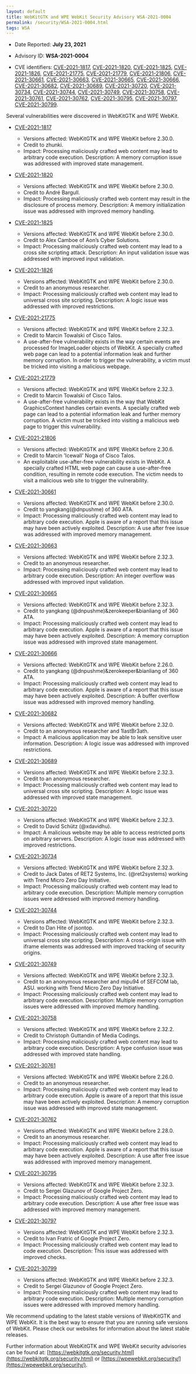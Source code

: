 ```yaml
---
layout: default
title: WebKitGTK and WPE WebKit Security Advisory WSA-2021-0004
permalink: /security/WSA-2021-0004.html
tags: WSA
---
```


* Date Reported: **July 23, 2021**

* Advisory ID: **WSA-2021-0004**

* CVE identifiers: [CVE-2021-1817](#CVE-2021-1817), [CVE-2021-1820](#CVE-2021-1820),
  [CVE-2021-1825](#CVE-2021-1825), [CVE-2021-1826](#CVE-2021-1826),
  [CVE-2021-21775](#CVE-2021-21775), [CVE-2021-21779](#CVE-2021-21779),
  [CVE-2021-21806](#CVE-2021-21806), [CVE-2021-30661](#CVE-2021-30661),
  [CVE-2021-30663](#CVE-2021-30663), [CVE-2021-30665](#CVE-2021-30665),
  [CVE-2021-30666](#CVE-2021-30666), [CVE-2021-30682](#CVE-2021-30682),
  [CVE-2021-30689](#CVE-2021-30689), [CVE-2021-30720](#CVE-2021-30720),
  [CVE-2021-30734](#CVE-2021-30734), [CVE-2021-30744](#CVE-2021-30744),
  [CVE-2021-30749](#CVE-2021-30749), [CVE-2021-30758](#CVE-2021-30758),
  [CVE-2021-30761](#CVE-2021-30761), [CVE-2021-30762](#CVE-2021-30762),
  [CVE-2021-30795](#CVE-2021-30795), [CVE-2021-30797](#CVE-2021-30797),
  [CVE-2021-30799](#CVE-2021-30799).


Several vulnerabilities were discovered in WebKitGTK and WPE WebKit.

* <a name="CVE-2021-1817" href="https://cve.mitre.org/cgi-bin/cvename.cgi?name=CVE-2021-1817">CVE-2021-1817</a>
  * Versions affected: WebKitGTK and WPE WebKit before 2.30.0.
  * Credit to zhunki.
  * Impact: Processing maliciously crafted web content may lead to
    arbitrary code execution. Description: A memory corruption issue was
    addressed with improved state management.

* <a name="CVE-2021-1820" href="https://cve.mitre.org/cgi-bin/cvename.cgi?name=CVE-2021-1820">CVE-2021-1820</a>
  * Versions affected: WebKitGTK and WPE WebKit before 2.30.0.
  * Credit to André Bargull.
  * Impact: Processing maliciously crafted web content may result in the
    disclosure of process memory. Description: A memory initialization
    issue was addressed with improved memory handling.

* <a name="CVE-2021-1825" href="https://cve.mitre.org/cgi-bin/cvename.cgi?name=CVE-2021-1825">CVE-2021-1825</a>
  * Versions affected: WebKitGTK and WPE WebKit before 2.30.0.
  * Credit to Alex Camboe of Aon’s Cyber Solutions.
  * Impact: Processing maliciously crafted web content may lead to a
    cross site scripting attack. Description: An input validation issue
    was addressed with improved input validation.

* <a name="CVE-2021-1826" href="https://cve.mitre.org/cgi-bin/cvename.cgi?name=CVE-2021-1826">CVE-2021-1826</a>
  * Versions affected: WebKitGTK and WPE WebKit before 2.30.0.
  * Credit to an anonymous researcher.
  * Impact: Processing maliciously crafted web content may lead to
    universal cross site scripting. Description: A logic issue was
    addressed with improved restrictions.

* <a name="CVE-2021-21775" href="https://cve.mitre.org/cgi-bin/cvename.cgi?name=CVE-2021-21775">CVE-2021-21775</a>
  * Versions affected: WebKitGTK and WPE WebKit before 2.32.3.
  * Credit to Marcin Towalski of Cisco Talos.
  * A use-after-free vulnerability exists in the way certain events are
    processed for ImageLoader objects of WebKit. A specially crafted web
    page can lead to a potential information leak and further memory
    corruption. In order to trigger the vulnerability, a victim must be
    tricked into visiting a malicious webpage.

* <a name="CVE-2021-21779" href="https://cve.mitre.org/cgi-bin/cvename.cgi?name=CVE-2021-21779">CVE-2021-21779</a>
  * Versions affected: WebKitGTK and WPE WebKit before 2.32.3.
  * Credit to Marcin Towalski of Cisco Talos.
  * A use-after-free vulnerability exists in the way that WebKit
    GraphicsContext handles certain events. A specially crafted web page
    can lead to a potential information leak and further memory
    corruption. A victim must be tricked into visiting a malicious web
    page to trigger this vulnerability.

* <a name="CVE-2021-21806" href="https://cve.mitre.org/cgi-bin/cvename.cgi?name=CVE-2021-21806">CVE-2021-21806</a>
  * Versions affected: WebKitGTK and WPE WebKit before 2.30.6.
  * Credit to Marcin 'Icewall' Noga of Cisco Talos.
  * An exploitable use-after-free vulnerability exists in WebKit. A
    specially crafted HTML web page can cause a use-after-free
    condition, resulting in remote code execution. The victim needs to
    visit a malicious web site to trigger the vulnerability.

* <a name="CVE-2021-30661" href="https://cve.mitre.org/cgi-bin/cvename.cgi?name=CVE-2021-30661">CVE-2021-30661</a>
  * Versions affected: WebKitGTK and WPE WebKit before 2.30.0.
  * Credit to yangkang(@dnpushme) of 360 ATA.
  * Impact: Processing maliciously crafted web content may lead to
    arbitrary code execution. Apple is aware of a report that this issue
    may have been actively exploited. Description: A use after free
    issue was addressed with improved memory management.

* <a name="CVE-2021-30663" href="https://cve.mitre.org/cgi-bin/cvename.cgi?name=CVE-2021-30663">CVE-2021-30663</a>
  * Versions affected: WebKitGTK and WPE WebKit before 2.32.3.
  * Credit to an anonymous researcher.
  * Impact: Processing maliciously crafted web content may lead to
    arbitrary code execution. Description: An integer overflow was
    addressed with improved input validation.

* <a name="CVE-2021-30665" href="https://cve.mitre.org/cgi-bin/cvename.cgi?name=CVE-2021-30665">CVE-2021-30665</a>
  * Versions affected: WebKitGTK and WPE WebKit before 2.32.3.
  * Credit to yangkang (@dnpushme)&zerokeeper&bianliang of 360 ATA.
  * Impact: Processing maliciously crafted web content may lead to
    arbitrary code execution. Apple is aware of a report that this issue
    may have been actively exploited. Description: A memory corruption
    issue was addressed with improved state management.

* <a name="CVE-2021-30666" href="https://cve.mitre.org/cgi-bin/cvename.cgi?name=CVE-2021-30666">CVE-2021-30666</a>
  * Versions affected: WebKitGTK and WPE WebKit before 2.26.0.
  * Credit to yangkang (@dnpushme)&zerokeeper&bianliang of 360 ATA.
  * Impact: Processing maliciously crafted web content may lead to
    arbitrary code execution. Apple is aware of a report that this issue
    may have been actively exploited. Description: A buffer overflow
    issue was addressed with improved memory handling.

* <a name="CVE-2021-30682" href="https://cve.mitre.org/cgi-bin/cvename.cgi?name=CVE-2021-30682">CVE-2021-30682</a>
  * Versions affected: WebKitGTK and WPE WebKit before 2.32.0.
  * Credit to an anonymous researcher and 1lastBr3ath.
  * Impact: A malicious application may be able to leak sensitive user
    information. Description: A logic issue was addressed with improved
    restrictions.

* <a name="CVE-2021-30689" href="https://cve.mitre.org/cgi-bin/cvename.cgi?name=CVE-2021-30689">CVE-2021-30689</a>
  * Versions affected: WebKitGTK and WPE WebKit before 2.32.3.
  * Credit to an anonymous researcher.
  * Impact: Processing maliciously crafted web content may lead to
    universal cross site scripting. Description: A logic issue was
    addressed with improved state management.

* <a name="CVE-2021-30720" href="https://cve.mitre.org/cgi-bin/cvename.cgi?name=CVE-2021-30720">CVE-2021-30720</a>
  * Versions affected: WebKitGTK and WPE WebKit before 2.32.3.
  * Credit to David Schütz (@xdavidhu).
  * Impact: A malicious website may be able to access restricted ports
    on arbitrary servers. Description: A logic issue was addressed with
    improved restrictions.

* <a name="CVE-2021-30734" href="https://cve.mitre.org/cgi-bin/cvename.cgi?name=CVE-2021-30734">CVE-2021-30734</a>
  * Versions affected: WebKitGTK and WPE WebKit before 2.32.3.
  * Credit to Jack Dates of RET2 Systems, Inc. (@ret2systems) working
    with Trend Micro Zero Day Initiative.
  * Impact: Processing maliciously crafted web content may lead to
    arbitrary code execution. Description: Multiple memory corruption
    issues were addressed with improved memory handling.

* <a name="CVE-2021-30744" href="https://cve.mitre.org/cgi-bin/cvename.cgi?name=CVE-2021-30744">CVE-2021-30744</a>
  * Versions affected: WebKitGTK and WPE WebKit before 2.32.3.
  * Credit to Dan Hite of jsontop.
  * Impact: Processing maliciously crafted web content may lead to
    universal cross site scripting. Description: A cross-origin issue
    with iframe elements was addressed with improved tracking of
    security origins.

* <a name="CVE-2021-30749" href="https://cve.mitre.org/cgi-bin/cvename.cgi?name=CVE-2021-30749">CVE-2021-30749</a>
  * Versions affected: WebKitGTK and WPE WebKit before 2.32.3.
  * Credit to an anonymous researcher and mipu94 of SEFCOM lab, ASU.
    working with Trend Micro Zero Day Initiative.
  * Impact: Processing maliciously crafted web content may lead to
    arbitrary code execution. Description: Multiple memory corruption
    issues were addressed with improved memory handling.

* <a name="CVE-2021-30758" href="https://cve.mitre.org/cgi-bin/cvename.cgi?name=CVE-2021-30758">CVE-2021-30758</a>
  * Versions affected: WebKitGTK and WPE WebKit before 2.32.2.
  * Credit to Christoph Guttandin of Media Codings.
  * Impact: Processing maliciously crafted web content may lead to
    arbitrary code execution. Description: A type confusion issue was
    addressed with improved state handling.

* <a name="CVE-2021-30761" href="https://cve.mitre.org/cgi-bin/cvename.cgi?name=CVE-2021-30761">CVE-2021-30761</a>
  * Versions affected: WebKitGTK and WPE WebKit before 2.26.0.
  * Credit to an anonymous researcher.
  * Impact: Processing maliciously crafted web content may lead to
    arbitrary code execution. Apple is aware of a report that this issue
    may have been actively exploited. Description: A memory corruption
    issue was addressed with improved state management.

* <a name="CVE-2021-30762" href="https://cve.mitre.org/cgi-bin/cvename.cgi?name=CVE-2021-30762">CVE-2021-30762</a>
  * Versions affected: WebKitGTK and WPE WebKit before 2.28.0.
  * Credit to an anonymous researcher.
  * Impact: Processing maliciously crafted web content may lead to
    arbitrary code execution. Apple is aware of a report that this issue
    may have been actively exploited. Description: A use after free
    issue was addressed with improved memory management.

* <a name="CVE-2021-30795" href="https://cve.mitre.org/cgi-bin/cvename.cgi?name=CVE-2021-30795">CVE-2021-30795</a>
  * Versions affected: WebKitGTK and WPE WebKit before 2.32.3.
  * Credit to Sergei Glazunov of Google Project Zero.
  * Impact: Processing maliciously crafted web content may lead to
    arbitrary code execution. Description: A use after free issue was
    addressed with improved memory management.

* <a name="CVE-2021-30797" href="https://cve.mitre.org/cgi-bin/cvename.cgi?name=CVE-2021-30797">CVE-2021-30797</a>
  * Versions affected: WebKitGTK and WPE WebKit before 2.32.3.
  * Credit to Ivan Fratric of Google Project Zero.
  * Impact: Processing maliciously crafted web content may lead to code
    execution. Description: This issue was addressed with improved
    checks.

* <a name="CVE-2021-30799" href="https://cve.mitre.org/cgi-bin/cvename.cgi?name=CVE-2021-30799">CVE-2021-30799</a>
  * Versions affected: WebKitGTK and WPE WebKit before 2.32.3.
  * Credit to Sergei Glazunov of Google Project Zero.
  * Impact: Processing maliciously crafted web content may lead to
    arbitrary code execution. Description: Multiple memory corruption
    issues were addressed with improved memory handling.


We recommend updating to the latest stable versions of WebKitGTK and WPE
WebKit. It is the best way to ensure that you are running safe versions
of WebKit. Please check our websites for information about the latest
stable releases.

Further information about WebKitGTK and WPE WebKit security advisories can be found at:
[https://webkitgtk.org/security.html](https://webkitgtk.org/security.html) or [https://wpewebkit.org/security/](https://wpewebkit.org/security/).
